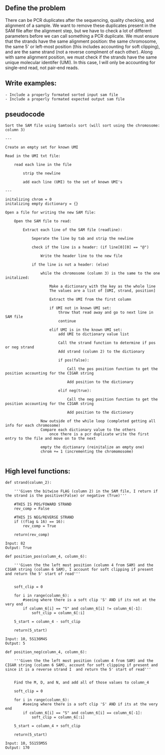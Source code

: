 ## Define the problem

There can be PCR duplicates after the sequencing, quality checking, and alignment of a sample. We want to remove these duplicates present in the SAM file after the alignment step, but we have to check a lot of different parameters before we can call something a PCR duplicate. We must ensure that the strands have the same alignment position: the same chromosome, the same 5' or left-most position (this includes accounting for soft clipping), and are the same strand (not a reverse complment of each other). Along with same alignment position, we must check if the strands have the same unique molecular identifer (UMI). In this case, I will only be accounting for single-end read, not pair-end reads. 

## Write examples:
    - Include a properly formated sorted input sam file
    - Include a properly formated expected output sam file

## pseudocode

```
Sort the SAM file using Samtools sort (will sort using the chromosome: column 3)

---

Create an empty set for known UMI

Read in the UMI txt file:

    read each line in the file

        strip the newline

        add each line (UMI) to the set of known UMI's

---

initalizing chrom = 0
initalizing empty dictionary = {}

Open a file for writing the new SAM file:

    Open the SAM file to read:

        Extract each line of the SAM file (readline):

            Seperate the line by tab and strip the newline

            check if the line is a header: (if line[0][0] == "@")

                Write the header line to the new file

            if the line is not a header: (else)

                while the chromosome (column 3) is the same to the one initalized: 

                    Make a dictionary with the key as the whole line
                    The values are a list of [UMI, strand, position]

                    Extract the UMI from the first column

                    if UMI not in known UMI set:
                        throw that read away and go to next line in SAM file
                        continue

                    elif UMI is in the known UMI set:
                        add UMI to dictionary value list
                            
                        Call the strand function to determine if pos or neg strand
                        Add strand (column 2) to the dictionary

                        if pos(false):
                            
                            Call the pos position function to get the position accounting for the CIGAR string

                            Add position to the dictionary

                        elif neg(true):
                            
                            Call the neg position function to get the position accounting for the CIGAR string

                            Add position to the dictionary
                
                Now outside of the while loop (completed getting all info for each chromosome)
                Compare each dictionary value to the others
                    once there is a pcr duplicate write the first entry to the file and move on to the next
                
                empty the dictionary (reinitalize an empty one)
                chrom += 1 (incrementing the chromomosome)
                
```


## High level functions:

```
def strand(column_2):

    '''Given the bitwise FLAG (column 2) in the SAM file, I return if the strand is the positive(False) or negative (True)'''

    #THIS IS POS/FOWARD STRAND
    rev_comp = False

    #THIS IS NEG/REVERSE STRAND
    if ((flag & 16) == 16):
        rev_comp = True

    return(rev_comp)

Input: 82
Output: True
```

```
def position_pos(column_4, column_6):

    '''Given the the left most position (column 4 from SAM) and the CIGAR string (column 6 SAM), I account for soft clipping if present and return the 5' start of read'''


    soft_clip = 0

    for i in range(column_6):
        #seeing where there is a soft clip 'S' AND if its not at the very end
        if column_6[i] == "S" and column_6[i] != column_6[-1]:
            soft_clip = column_6[:i]
            
    5_start = column_4 - soft_clip

    return(5_start)

Input: 10, 5S136M4S
Output: 5
```

```
def position_neg(column_4, column_6):

    '''Given the the left most position (column 4 from SAM) and the CIGAR string (column 6 SAM), account for soft clipping if present and since it is a reverse strand I  and return the 5' start of read'''


    Find the M, D, and N, and add all of those values to column_4

    soft_clip = 0

    for i in range(column_6):
        #seeing where there is a soft clip 'S' AND if its at the very end
        if column_6[i] == "S" and column_6[i] == column_6[-1]:
            soft_clip = column_6[:i]
            
    5_start = column_4 + soft_clip

    return(5_start)

Input: 10, 5S155M5S
Output: 170
```

